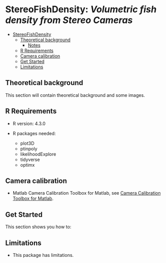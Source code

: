 # StereoFishDensity: _Volumetric fish density from Stereo Cameras_

- [StereoFishDensity](#stereofishdensity:-volumetric-fish-density-from-stereo-cameras_)
  - [Theoretical background](#theoretical_background)
    - [Notes](#notes)
  - [R Requirements](#r-requirements)
  - [Camera calibration](#camera-calibration)
  - [Get Started](#get-started)
  - [Limitations](#limitations)


## Theoretical background

This section will contain theoretical background and some images.

## R Requirements

* R version: 4.3.0

* R packages needed:
  - plot3D
  - ptinpoly
  - likelihoodExplore
  - tidyverse
  - optimx

## Camera calibration

* Matlab Camera Calibration Toolbox for Matlab, see [Camera Calibration Toolbox for Matlab](https://robots.stanford.edu/cs223b04/JeanYvesCalib/).


## Get Started

This section shows you how to:

## Limitations

* This package has limitations. 
